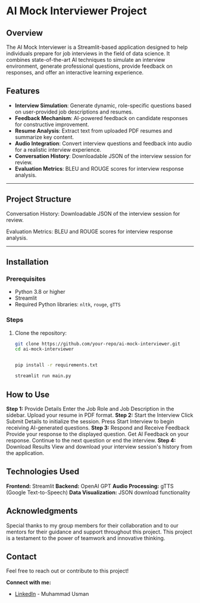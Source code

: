 # AI Mock Interviewer Project

## Overview
The AI Mock Interviewer is a Streamlit-based application designed to help individuals prepare for job interviews in the field of data science. It combines state-of-the-art AI techniques to simulate an interview environment, generate professional questions, provide feedback on responses, and offer an interactive learning experience.

## Features
- **Interview Simulation**: Generate dynamic, role-specific questions based on user-provided job descriptions and resumes.
- **Feedback Mechanism**: AI-powered feedback on candidate responses for constructive improvement.
- **Resume Analysis**: Extract text from uploaded PDF resumes and summarize key content.
- **Audio Integration**: Convert interview questions and feedback into audio for a realistic interview experience.
- **Conversation History**: Downloadable JSON of the interview session for review.
- **Evaluation Metrics**: BLEU and ROUGE scores for interview response analysis.

---

## Project Structure


Conversation History: Downloadable JSON of the interview session for review.

Evaluation Metrics: BLEU and ROUGE scores for interview response analysis.


---

## Installation

### Prerequisites
- Python 3.8 or higher
- Streamlit
- Required Python libraries: `nltk`, `rouge`, `gTTS`

### Steps
1. Clone the repository:
   ```bash
   git clone https://github.com/your-repo/ai-mock-interviewer.git
   cd ai-mock-interviewer


   pip install -r requirements.txt

   streamlit run main.py

## How to Use
**Step 1:** Provide Details
Enter the Job Role and Job Description in the sidebar.
Upload your resume in PDF format.
**Step 2:** Start the Interview
Click Submit Details to initialize the session.
Press Start Interview to begin receiving AI-generated questions.
**Step 3:** Respond and Receive Feedback
Provide your response to the displayed question.
Get AI Feedback on your response.
Continue to the next question or end the interview.
**Step 4:** Download Results
View and download your interview session's history from the application.


## Technologies Used
**Frontend:** Streamlit
**Backend:** OpenAI GPT
**Audio Processing:** gTTS (Google Text-to-Speech)
**Data Visualization:** JSON download functionality

## Acknowledgments
Special thanks to my group members for their collaboration and to our mentors for their guidance and support throughout this project. This project is a testament to the power of teamwork and innovative thinking.

## Contact
Feel free to reach out or contribute to this project!

**Connect with me:**
- [LinkedIn](www.linkedin.com/in/muhammad-usmanhni/) - Muhammad Usman



